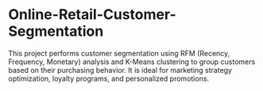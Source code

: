 # Online-Retail-Customer-Segmentation
This project performs customer segmentation using RFM (Recency, Frequency, Monetary) analysis and K-Means clustering to group customers based on their purchasing behavior. It is ideal for marketing strategy optimization, loyalty programs, and personalized promotions.
